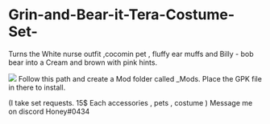 # Grin-and-Bear-it-Tera-Costume-Set-
Turns the White nurse outfit ,cocomin pet , fluffy ear muffs and Billy - bob bear into a Cream and brown with pink hints.

![](https://i.gyazo.com/b86bd2b6ce0d73565fe005fbf3e84773.png) Follow this path and create a Mod folder called _Mods. Place the GPK file in there to install.
 
 (I take set requests. 15$ Each accessories , pets , costume ) Message me on discord Honey#0434
